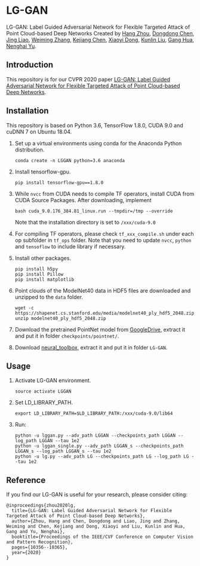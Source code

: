 # LG-GAN
LG-GAN: Label Guided Adversarial Network for Flexible Targeted Attack of Point Cloud-based Deep Networks
Created by [Hang Zhou](http://www.sfu.ca/~hza162/), [Dongdong Chen](http://www.dongdongchen.bid/), [Jing Liao](https://liaojing.github.io/html/), [Weiming Zhang](http://staff.ustc.edu.cn/~zhangwm/index.html), [Kejiang Chen](http://home.ustc.edu.cn/~chenkj/), [Xiaoyi Dong](https://scholar.google.com/citations?user=FscToE0AAAAJ&hl=en), [Kunlin Liu](https://scholar.google.com/citations?user=TaSC9y8AAAAJ&hl=en&oi=ao), [Gang Hua](https://www.ganghua.org/), [Nenghai Yu](http://staff.ustc.edu.cn/~ynh/).

Introduction
--
This repository is for our CVPR 2020 paper [LG-GAN: Label Guided Adversarial Network for Flexible Targeted Attack of Point Cloud-based Deep Networks](https://openaccess.thecvf.com/content_CVPR_2020/html/Zhou_LG-GAN_Label_Guided_Adversarial_Network_for_Flexible_Targeted_Attack_of_CVPR_2020_paper.html). 

Installation
--
This repository is based on Python 3.6, TensorFlow 1.8.0, CUDA 9.0 and cuDNN 7 on Ubuntu 18.04.

1. Set up a virtual environments using conda for the Anaconda Python distribution.

   ```shell
   conda create -n LGGAN python=3.6 anaconda
   ```

2. Install tensorflow-gpu.

   ```shell
   pip install tensorflow-gpu==1.8.0
   ```

3. While `nvcc` from CUDA needs to compile TF operators, install CUDA from CUDA Source Packages. 
   After downloading, implement

   ```shell
   bash cuda_9.0.176_384.81_linux.run --tmpdir=/tmp --override
   ```

   Note that the installation directory is set to `/xxx/cuda-9.0`

4. For compiling TF operators, please check `tf_xxx_compile.sh` under each op subfolder in `tf_ops` folder. Note that you need to update `nvcc`, `python` and `tensoflow` to include library if necessary. 

5. Install other packages.

   ```shell
   pip install h5py
   pip install Pillow
   pip install matplotlib
   ```

6. Point clouds of the ModelNet40 data in HDF5 files are downloaded and unzipped to the `data` folder. 

   ```shell
   wget -c https://shapenet.cs.stanford.edu/media/modelnet40_ply_hdf5_2048.zip
   unzip modelnet40_ply_hdf5_2048.zip
   ```

7. Download the pretrained PointNet model from [GoogleDrive](https://drive.google.com/drive/folders/11c6v_umZmSHiq-1TLKpSyPQK0E9fDkMU), extract it and put it in folder `checkpoints/pointnet/`. 

8. Download [neural_toolbox](https://github.com/GuessWhatGame/neural_toolbox), extract it and put it in folder `LG-GAN`. 

Usage
--

1. Activate LG-GAN environment.

   ```shell
   source activate LGGAN
   ```

2. Set LD_LIBRARY_PATH.

   ```shell
   export LD_LIBRARY_PATH=$LD_LIBRARY_PATH:/xxx/cuda-9.0/lib64
   ```

3. Run:

   ```shell
   python -u lggan.py --adv_path LGGAN --checkpoints_path LGGAN --log_path LGGAN --tau 1e2
   python -u lggan_single.py --adv_path LGGAN_s --checkpoints_path LGGAN_s --log_path LGGAN_s --tau 1e2
   python -u lg.py --adv_path LG --checkpoints_path LG --log_path LG --tau 1e2
   ```

Reference
--

If you find our LG-GAN is useful for your research, please consider citing:


    @inproceedings{zhou2020lg,
      title={LG-GAN: Label Guided Adversarial Network for Flexible Targeted Attack of Point Cloud-based Deep Networks},
      author={Zhou, Hang and Chen, Dongdong and Liao, Jing and Zhang, Weiming and Chen, Kejiang and Dong, Xiaoyi and Liu, Kunlin and Hua, Gang and Yu, Nenghai},
      booktitle={Proceedings of the IEEE/CVF Conference on Computer Vision and Pattern Recognition},
      pages={10356--10365},
      year={2020}
    }
